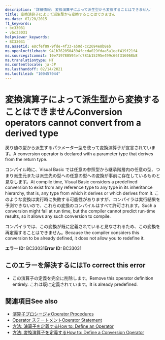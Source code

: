 ```yaml
---
description: '詳細情報: 変換演算子によって派生型から変換することはできません'
title: 変換演算子によって派生型から変換することはできません
ms.date: 07/20/2015
f1_keywords:
- bc33031
- vbc33031
helpviewer_keywords:
- BC33031
ms.assetid: e8cfef89-9fde-4f33-ab0d-cc2094e8b8eb
ms.openlocfilehash: 941b7620504304fccda029fdaa5a1eef419f21f4
ms.sourcegitcommit: 10e719780594efc781b15295e499c66f316068b8
ms.translationtype: HT
ms.contentlocale: ja-JP
ms.lasthandoff: 02/14/2021
ms.locfileid: "100457044"
---
```

# <a name="conversion-operators-cannot-convert-from-a-derived-type"></a><span data-ttu-id="63458-103">変換演算子によって派生型から変換することはできません</span><span class="sxs-lookup"><span data-stu-id="63458-103">Conversion operators cannot convert from a derived type</span></span>

<span data-ttu-id="63458-104">戻り値の型から派生するパラメーター型を使って変換演算子が宣言されています。</span><span class="sxs-lookup"><span data-stu-id="63458-104">A conversion operator is declared with a parameter type that derives from the return type.</span></span>  
  
 <span data-ttu-id="63458-105">コンパイル時に、Visual Basic では任意の参照型から継承階層内の任意の型、つまり派生元または派生先の型への任意の型への変換が事前に存在しているものと見なします。</span><span class="sxs-lookup"><span data-stu-id="63458-105">At compile time, Visual Basic considers a predefined conversion to exist from any reference type to any type in its inheritance hierarchy, that is, any type from which it derives or which derives from it.</span></span> <span data-ttu-id="63458-106">このような変換は実行時に失敗する可能性がありますが、コンパイラは実行結果を予測できないので、これらの変換のコンパイルはすべて許可されます。</span><span class="sxs-lookup"><span data-stu-id="63458-106">Such a conversion might fail at run time, but the compiler cannot predict run-time results, so it allows any such conversion to compile.</span></span>  
  
 <span data-ttu-id="63458-107">コンパイラでは、この変換が既に定義されていると見なされるため、この変換を再定義することはできません。</span><span class="sxs-lookup"><span data-stu-id="63458-107">Because the compiler considers this conversion to be already defined, it does not allow you to redefine it.</span></span>  
  
 <span data-ttu-id="63458-108">**エラー ID:** BC33031</span><span class="sxs-lookup"><span data-stu-id="63458-108">**Error ID:** BC33031</span></span>  
  
## <a name="to-correct-this-error"></a><span data-ttu-id="63458-109">このエラーを解決するには</span><span class="sxs-lookup"><span data-stu-id="63458-109">To correct this error</span></span>  
  
- <span data-ttu-id="63458-110">この演算子の定義を完全に削除します。</span><span class="sxs-lookup"><span data-stu-id="63458-110">Remove this operator definition entirely.</span></span> <span data-ttu-id="63458-111">これは既に定義されています。</span><span class="sxs-lookup"><span data-stu-id="63458-111">It is already predefined.</span></span>  
  
## <a name="see-also"></a><span data-ttu-id="63458-112">関連項目</span><span class="sxs-lookup"><span data-stu-id="63458-112">See also</span></span>

- [<span data-ttu-id="63458-113">演算子プロシージャ</span><span class="sxs-lookup"><span data-stu-id="63458-113">Operator Procedures</span></span>](../programming-guide/language-features/procedures/operator-procedures.md)
- [<span data-ttu-id="63458-114">Operator ステートメント</span><span class="sxs-lookup"><span data-stu-id="63458-114">Operator Statement</span></span>](../language-reference/statements/operator-statement.md)
- [<span data-ttu-id="63458-115">方法: 演算子を定義する</span><span class="sxs-lookup"><span data-stu-id="63458-115">How to: Define an Operator</span></span>](../programming-guide/language-features/procedures/how-to-define-an-operator.md)
- [<span data-ttu-id="63458-116">方法: 変換演算子を定義する</span><span class="sxs-lookup"><span data-stu-id="63458-116">How to: Define a Conversion Operator</span></span>](../programming-guide/language-features/procedures/how-to-define-a-conversion-operator.md)
